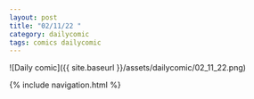 ```yaml
---
layout: post
title: "02/11/22 "
category: dailycomic
tags: comics dailycomic
---
```

![Daily comic]({{ site.baseurl }}/assets/dailycomic/02_11_22.png)

{% include navigation.html %}


